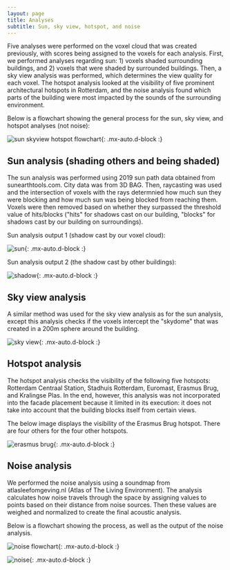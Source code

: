 ```yaml
---
layout: page
title: Analyses
subtitle: Sun, sky view, hotspot, and noise
---
```

Five analyses were performed on the voxel cloud that was created previously, with scores being assigned to the voxels for each analysis. First, we performed analyses regarding sun: 1) voxels shaded surrounding buildings, and 2) voxels that were shaded by surrounded buildings. Then, a sky view analysis was performed, which determines the view quality for each voxel. The hotspot analysis looked at the visibility of five prominent architectural hotspots in Rotterdam, and the noise analysis found which parts of the building were most impacted by the sounds of the surrounding environment.

Below is a flowchart showing the general process for the sun, sky view, and hotspot analyses (not noise):

![sun skyview hotspot flowchart](/assets/img/sun_view_hotspot_flow.png){: .mx-auto.d-block :}

## Sun analysis (shading others and being shaded)
The sun analysis was performed using 2019 sun path data obtained from sunearthtools.com. City data was from 3D BAG. Then, raycasting was used and the intersection of voxels with the rays determnied how much sun they were blocking and how much sun was being blocked from reaching them. Voxels were then removed based on whether they surpassed the threshold value of hits/blocks ("hits" for shadows cast on our building, "blocks" for shadows cast by our building on surroundings).

Sun analysis output 1 (shadow cast by our voxel cloud):

![sun](/assets/img/sun.png){: .mx-auto.d-block :}

Sun analysis output 2 (the shadow cast by other buildings):

![shadow](/assets/img/shadow.png){: .mx-auto.d-block :}

## Sky view analysis
A similar method was used for the sky view analysis as for the sun analysis, except this analysis checks if the voxels intercept the "skydome" that was created in a 200m sphere around the building.

![sky view](/assets/img/skydome.png){: .mx-auto.d-block :}

## Hotspot analysis
The hotspot analysis checks the visibility of the following five hotspots: Rotterdam Centraal Station, Stadhuis Rotterdam, Euromast, Erasmus Brug, and Kralingse Plas. In the end, however, this analysis was not incorporated into the facade placement because it limited in its execution: it does not take into account that the building blocks itself from certain views. 

The below image displays the visibility of the Erasmus Brug hotspot. There are four others for the four other hotspots.

![erasmus brug](/assets/img/erasmus.png){: .mx-auto.d-block :}

## Noise analysis
We performed the noise analysis using a soundmap from atlasleefomgeving.nl (Atlas of The Living Environment). The analysis calculates how noise travels through the space by assigning values to points based on their distance from noise sources. Then these values are weighed and normalized to create the final acoustic analysis.

Below is a flowchart showing the process, as well as the output of the noise analysis.

![noise flowchart](/assets/img/sun_view_hotspot_flow.png){: .mx-auto.d-block :}

![noise](/assets/img/noise.png){: .mx-auto.d-block :}